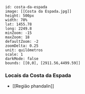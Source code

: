 
```leaflet  
id: costa-da-espada  
image: [[Costa da Espada.jpg]]  
height: 500px  
width: 70%    
lat: 1455.78  
long: 2249.8
minZoom: -15  
maxZoom: 18  
defaultZoom: -2
zoomDelta: 0.25  
unit: quilômetros  
scale: 1  
darkMode: false  
bounds: [[0,0], [2911.56,4499.59]]
```

### Locais da Costa da Espada
- [[Região phandalin]]
